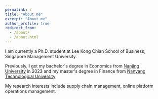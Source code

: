 ```yaml
---
permalink: /
title: "About me"
excerpt: "About me"
author_profile: true
redirect_from: 
  - /about/
  - /about.html
---
```


I am currently a Ph.D. student at Lee Kong Chian School of Business, Singapore Management University. 

Previously, I got my bachelor's degree in Economics from [Nanjing University](https://www.nju.edu.cn/en/) in 2023 and my master's degree in Finance from [Nanyang Technological University](https://www.ntu.edu.sg/)

My research interests include supply chain management, online platform operations management.